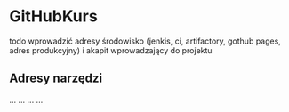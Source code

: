 # GitHubKurs

todo wprowadzić adresy środowisko (jenkis, ci, artifactory, gothub pages, adres produkcyjny) i akapit wprowadzający do projektu

## Adresy narzędzi

...
...
...
...

